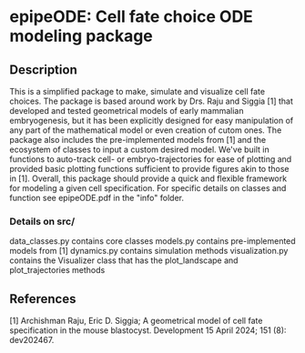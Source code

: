 # epipeODE: Cell fate choice ODE modeling package

## Description
This is a simplified package to make, simulate and visualize cell fate choices. The package is based around work by Drs. Raju and Siggia [1] that developed and tested geometrical models of early mammalian embryogenesis, but it has been explicitly designed for easy manipulation of any part of the mathematical model or even creation of cutom ones. The package also includes the pre-implemented models from [1] and the ecosystem of classes to input a custom desired model. We've built in functions to auto-track cell- or embryo-trajectories for ease of plotting and provided basic plotting functions sufficient to provide figures akin to those in [1]. Overall, this package should provide a quick and flexible framework for modeling a given cell specification. For specific details on classes and function see epipeODE.pdf in the "info" folder.

### Details on src/
data_classes.py contains core classes
models.py contains pre-implemented models from [1]
dynamics.py contains simulation methods
visualization.py contains the Visualizer class that has the plot_landscape and plot_trajectories methods

## References
[1] Archishman Raju, Eric D. Siggia; A geometrical model of cell fate specification in the mouse blastocyst. Development 15 April 2024; 151 (8): dev202467.
